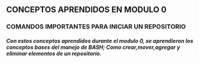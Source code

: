 ## **CONCEPTOS APRENDIDOS EN MODULO 0**
### COMANDOS IMPORTANTES PARA INICIAR UN REPOSITORIO

<H5>Con estos conceptos aprendidos durante el modulo 0, se aprendieron los conceptos bases del manejo de BASH; Como crear,mover,agregar y eliminar elementos de un repositorio.<H5>
 
 

